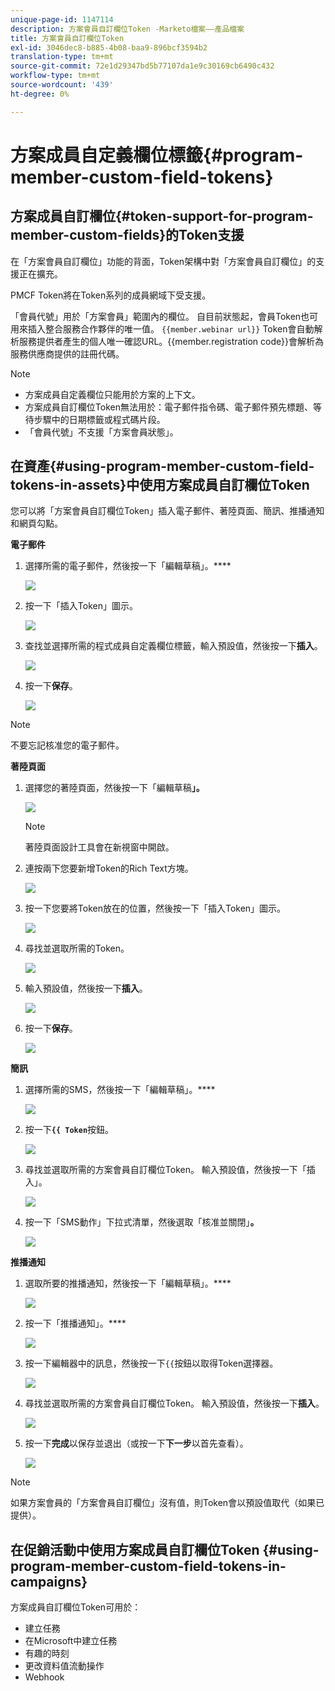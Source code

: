 ```yaml
---
unique-page-id: 1147114
description: 方案會員自訂欄位Token -Marketo檔案——產品檔案
title: 方案會員自訂欄位Token
exl-id: 3046dec8-b885-4b08-baa9-896bcf3594b2
translation-type: tm+mt
source-git-commit: 72e1d29347bd5b77107da1e9c30169cb6490c432
workflow-type: tm+mt
source-wordcount: '439'
ht-degree: 0%

---
```


# 方案成員自定義欄位標籤{#program-member-custom-field-tokens}

## 方案成員自訂欄位{#token-support-for-program-member-custom-fields}的Token支援

在「方案會員自訂欄位」功能的背面，Token架構中對「方案會員自訂欄位」的支援正在擴充。

PMCF Token將在Token系列的成員網域下受支援。

「會員代號」用於「方案會員」範圍內的欄位。 自目前狀態起，會員Token也可用來插入整合服務合作夥伴的唯一值。 `{{member.webinar url}}` Token會自動解析服務提供者產生的個人唯一確認URL。{{member.registration code}}會解析為服務供應商提供的註冊代碼。

>[!NOTE]
>
>* 方案成員自定義欄位只能用於方案的上下文。
>* 方案成員自訂欄位Token無法用於：電子郵件指令碼、電子郵件預先標題、等待步驟中的日期標籤或程式碼片段。
>* 「會員代號」不支援「方案會員狀態」。


## 在資產{#using-program-member-custom-field-tokens-in-assets}中使用方案成員自訂欄位Token

您可以將「方案會員自訂欄位Token」插入電子郵件、著陸頁面、簡訊、推播通知和網頁勾點。

**電子郵件**

1. 選擇所需的電子郵件，然後按一下「編輯草稿」。****

   ![](assets/program-member-custom-field-tokens-1.png)

1. 按一下「插入Token」圖示。

   ![](assets/program-member-custom-field-tokens-2.png)

1. 查找並選擇所需的程式成員自定義欄位標籤，輸入預設值，然後按一下&#x200B;**插入**。

   ![](assets/program-member-custom-field-tokens-3.png)

1. 按一下&#x200B;**保存**。

   ![](assets/program-member-custom-field-tokens-4.png)

>[!NOTE]
>
>不要忘記核准您的電子郵件。

**著陸頁面**

1. 選擇您的著陸頁面，然後按一下「編輯草稿&#x200B;**」。**

   ![](assets/program-member-custom-field-tokens-5.png)

   >[!NOTE]
   >
   >著陸頁面設計工具會在新視窗中開啟。

1. 連按兩下您要新增Token的Rich Text方塊。

   ![](assets/program-member-custom-field-tokens-6.png)

1. 按一下您要將Token放在的位置，然後按一下「插入Token」圖示。

   ![](assets/program-member-custom-field-tokens-7.png)

1. 尋找並選取所需的Token。

   ![](assets/program-member-custom-field-tokens-8.png)

1. 輸入預設值，然後按一下&#x200B;**插入**。

   ![](assets/program-member-custom-field-tokens-9.png)

1. 按一下&#x200B;**保存**。

   ![](assets/program-member-custom-field-tokens-10.png)

**簡訊**

1. 選擇所需的SMS，然後按一下「編輯草稿」。****

   ![](assets/program-member-custom-field-tokens-11.png)

1. 按一下&#x200B;**`{{ Token`**&#x200B;按鈕。

   ![](assets/program-member-custom-field-tokens-12.png)

1. 尋找並選取所需的方案會員自訂欄位Token。 輸入預設值，然後按一下「插入」。

   ![](assets/program-member-custom-field-tokens-13.png)

1. 按一下「SMS動作」下拉式清單，然後選取「核准並關閉」**。**

   ![](assets/program-member-custom-field-tokens-14.png)

**推播通知**

1. 選取所要的推播通知，然後按一下「編輯草稿」。****

   ![](assets/program-member-custom-field-tokens-15.png)

1. 按一下「推播通知」。****

   ![](assets/program-member-custom-field-tokens-16.png)

1. 按一下編輯器中的訊息，然後按一下`{{`按鈕以取得Token選擇器。

   ![](assets/program-member-custom-field-tokens-17.png)

1. 尋找並選取所需的方案會員自訂欄位Token。 輸入預設值，然後按一下&#x200B;**插入**。

   ![](assets/program-member-custom-field-tokens-18.png)

1. 按一下&#x200B;**完成**&#x200B;以保存並退出（或按一下&#x200B;**下一步**&#x200B;以首先查看）。

   ![](assets/program-member-custom-field-tokens-19.png)

>[!NOTE]
>
>如果方案會員的「方案會員自訂欄位」沒有值，則Token會以預設值取代（如果已提供）。

## 在促銷活動中使用方案成員自訂欄位Token {#using-program-member-custom-field-tokens-in-campaigns}

方案成員自訂欄位Token可用於：

* 建立任務
* 在Microsoft中建立任務
* 有趣的時刻
* 更改資料值流動操作
* Webhook
